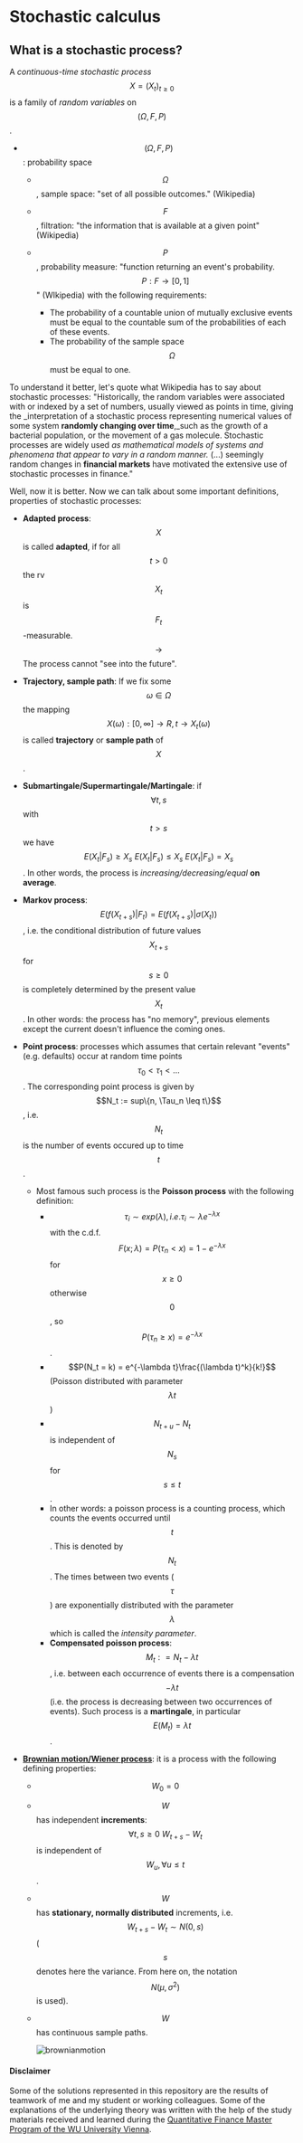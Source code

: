 # Stochastic calculus

## What is a stochastic process?

A _continuous-time stochastic process_ $$X = (X_t)_{t\geq0}$$ is a family of _random variables_ on $$(\Omega, F,P)$$.

* $$(\Omega, F,P)$$: probability space

  * $$\Omega$$, sample space: "set of all possible outcomes." (Wikipedia)

  * $$F$$, filtration: "the information that is available at a given point" (Wikipedia)

  * $$P$$, probability measure: "function returning an event's probability. $$P:F \rightarrow [0,1]$$" (WIkipedia) with the following requirements:

    * The probability of a countable union of mutually exclusive events must be equal to the countable sum of the probabilities of each of these events.
    * The probability of the sample space $$\Omega$$ must be equal to one.

    

To understand it better, let's quote what Wikipedia has to say about stochastic processes: "Historically, the random variables were associated with or indexed by a set of numbers, usually viewed as points in time, giving the _interpretation of a stochastic process representing numerical values of some system __randomly changing over time__,_such as the growth of a bacterial population, or the movement of a gas molecule. Stochastic processes are widely used _as mathematical models of systems and phenomena that appear to vary in a random manner._ (...) seemingly random changes in __financial markets__ have motivated the extensive use of stochastic processes in finance."

Well, now it is better. Now we can talk about some important definitions, properties of stochastic processes:

* __Adapted process__: $$X$$ is called __adapted__, if for all $$t>0$$ the rv $$X_t$$ is $$F_t$$-measurable. $$\rightarrow$$ The process cannot "see into the future".

* __Trajectory, sample path__: If we fix some $$\omega \in \Omega$$ the mapping $$X(\omega):[0,\infty] \rightarrow R, t\rightarrow X_t(\omega)$$ is called __trajectory__ or __sample path__ of $$X$$.

* __Submartingale/Supermartingale/Martingale__: if $$\forall t, s$$ with $$t > s$$ we have $$E(X_t|F_s) \geq X_s \ E(X_t|F_s) \leq X_s \ E(X_t|F_s) = X_s$$. In other words, the process is _increasing/decreasing/equal_ __on average__. 
  

* __Markov process__: $$E(f(X_{t+s})|F_t) = E(f(X_{t+s})|\sigma(X_t))$$, i.e. the conditional distribution of future values $$X_{t+s}$$ for $$s \geq 0$$ is completely determined by the present value $$X_t$$. In other words: the process has "no memory", previous elements except the current doesn't influence the coming ones.
  

* __Point process__: processes which assumes that certain relevant "events" (e.g. defaults) occur at random time points $$\tau_0 < \tau_1 < \dots$$. The corresponding point process is given by $$N_t := sup\{n, \Tau_n \leq t\}$$, i.e. $$N_t$$ is the number of events occured up to time $$t$$.
  * Most famous such process is the __Poisson process__ with the following definition:
    * $$\tau_i \sim exp(\lambda), i.e. \tau_i \sim \lambda e^{-\lambda x}$$ with the c.d.f. $$F(x;\lambda) = P(\tau_n < x) = 1 - e^{-\lambda x}$$ for $$x \geq 0$$ otherwise $$0$$, so $$P(\tau_n \geq x) = e^{-\lambda x}$$.
    * $$P(N_t = k) = e^{-\lambda t}\frac{(\lambda t)^k}{k!}$$ (Poisson distributed with parameter $$\lambda t $$)
    * $$N_{t + u} - N_t$$ is independent of $$N_s$$ for $$s \leq t$$.
    * In other words: a poisson process is a counting process, which counts the events occurred until $$t$$. This is denoted by $$N_t$$. The times between two events ($$\tau$$) are exponentially distributed with the parameter $$\lambda$$ which is called the _intensity parameter_.
    * __Compensated poisson process__: $$M_t : = N_t - \lambda t$$, i.e. between each occurrence of events there is a compensation $$-\lambda t$$ (i.e. the process is decreasing between two occurrences of events). Such process is a __martingale__, in particular $$E(M_t) = \lambda t$$.
      
  
* <u>__Brownian motion/Wiener process__</u>: it is a process with the following defining properties:

  * $$W_0 = 0$$

  * $$W$$ has independent __increments__: $$\forall t,s \geq 0 \text{  } W_{t+s}-W_t$$ is independent of $$W_u, \forall u \leq t$$.

  * $$W$$ has __stationary, normally distributed__ increments, i.e. $$W_{t+s}-W_t \sim N(0, s)$$ ($$s$$ denotes here the variance. From here on, the notation $$N(\mu, \sigma^2)$$ is used).

  * $$W$$ has continuous sample paths.

    ![brownianmotion](/home/lachiee/myProjects/Overview/Theory/Stochastic_calculus/brownianmotion.jpg "The picture is from https://images.app.goo.gl/rtT2jJUwoVMxaSGZ9")



#### Disclaimer

Some of the solutions represented in this repository are the results of teamwork of me and my student or working colleagues. Some of the explanations of the underlying theory was written with the help of the study materials received and learned during the [Quantitative Finance Master Program of the WU University Vienna](https://www.wu.ac.at/studium/master/quantitative-finance/overview).
